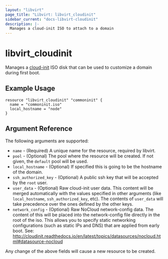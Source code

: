 ```yaml
---
layout: "libvirt"
page_title: "Libvirt: libvirt_cloudinit"
sidebar_current: "docs-libvirt-cloudinit"
description: |-
  Manages a cloud-init ISO to attach to a domain
---
```


# libvirt\_cloudinit

Manages a [cloud-init](http://cloudinit.readthedocs.io/) ISO disk that can be
used to customize a domain during first boot.

## Example Usage

```hcl
resource "libvirt_cloudinit" "commoninit" {
  name = "commoninit.iso"
  local_hostname = "node"
}

```

## Argument Reference

The following arguments are supported:

* `name` - (Required) A unique name for the resource, required by libvirt.
* `pool` - (Optional) The pool where the resource will be created.
  If not given, the `default` pool will be used.
* `local_hostname` - (Optional) If specified this is going to be the hostname of
  the domain.
* `ssh_authorized_key` - (Optional) A public ssh key that will be accepted by
  the `root` user.
* `user_data` - (Optional) Raw cloud-init user data. This content will
  be merged automatically with the values specified in other arguments
  (like `local_hostname`, `ssh_authorized_key`, etc). The contents of
  `user_data` will take precedence over the ones defined by the other keys.
* `network_config` - (Optional) Raw NoCloud network-config data.
   The content of this will be placed into the network-config file directly
   in the root of the iso. This allows you to specify static networking
   configurations (such as static IPs and DNS) that are applied from early
   boot.  See:
   http://cloudinit.readthedocs.io/en/latest/topics/datasources/nocloud.html#datasource-nocloud
   
Any change of the above fields will cause a new resource to be created.
